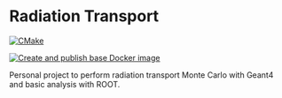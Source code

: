# Radiation Transport

[![CMake](https://github.com/lobis/radiation-transport/actions/workflows/cmake.yml/badge.svg)](https://github.com/lobis/radiation-transport/actions/workflows/cmake.yml)

[![Create and publish base Docker image](https://github.com/lobis/radiation-transport/actions/workflows/docker.yml/badge.svg)](https://github.com/lobis/radiation-transport/actions/workflows/docker.yml)

Personal project to perform radiation transport Monte Carlo with Geant4 and basic analysis with ROOT.


